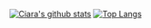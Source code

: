 <div align="justify">

[![Ciara's github stats](https://github-readme-stats.vercel.app/api?username=ciarafair&rank_icon=github&show_icons=true&include_all_commits=true&theme=transparent&hide_border=true&layout=compact&hide_rank&number_format=long)](https://github.com/anuraghazra/github-readme-stats)
[![Top Langs](https://github-readme-stats.vercel.app/api/top-langs/?username=ciarafair&theme=transparent&hide_border=true&layout=compact)](https://github.com/anuraghazra/github-readme-stats)

</div>
